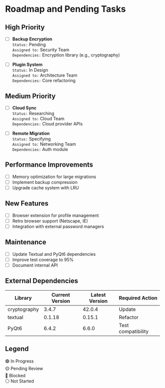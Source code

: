 # Roadmap and Pending Tasks

## High Priority
- [ ] **Backup Encryption**  
  `Status:` Pending  
  `Assigned to:` Security Team  
  `Dependencies:` Encryption library (e.g., cryptography)

- [ ] **Plugin System**  
  `Status:` In Design  
  `Assigned to:` Architecture Team  
  `Dependencies:` Core refactoring

## Medium Priority
- [ ] **Cloud Sync**  
  `Status:` Researching  
  `Assigned to:` Cloud Team  
  `Dependencies:` Cloud provider APIs

- [ ] **Remote Migration**  
  `Status:` Specifying  
  `Assigned to:` Networking Team  
  `Dependencies:` Auth module

## Performance Improvements
- [ ] Memory optimization for large migrations  
- [ ] Implement backup compression  
- [ ] Upgrade cache system with LRU

## New Features
- [ ] Browser extension for profile management  
- [ ] Retro browser support (Netscape, IE)  
- [ ] Integration with external password managers

## Maintenance
- [ ] Update Textual and PyQt6 dependencies  
- [ ] Improve test coverage to 95%  
- [ ] Document internal API

## External Dependencies
| Library         | Current Version | Latest Version | Required Action |
|-----------------|-----------------|----------------|-----------------|
| cryptography    | 3.4.7           | 42.0.4         | Update          |
| textual         | 0.1.18          | 0.15.1         | Refactor        |
| PyQt6           | 6.4.2           | 6.6.0          | Test compatibility |

## Legend
🟢 In Progress  
🟡 Pending Review  
🔴 Blocked  
⚪ Not Started
